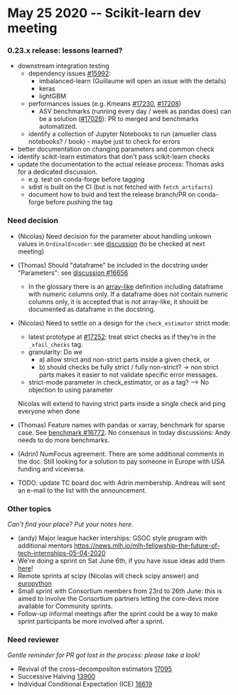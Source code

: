 # May 25 2020 -- Scikit-learn dev meeting

### 0.23.x release: lessons learned?

- downstream integration testing
  - dependency issues [#15992](https://github.com/scikit-learn/scikit-learn/issues/15992):
    - imbalanced-learn (Guillaume will open an issue with the details)
    - keras
    - lightGBM
  - performances issues (e.g. Kmeans [#17230](https://github.com/scikit-learn/scikit-learn/issues/17230),
    [#17208](https://github.com/scikit-learn/scikit-learn/issues/17208))
    - ASV benchmarks (running every day / week as pandas does) can be a solution
      ([#17026](https://github.com/scikit-learn/scikit-learn/pull/17026)): PR to merged and benchmarks automatized.
  - identify a collection of Jupyter Notebooks to run (amueller class notebooks? / book) - maybe just to check for errors
- better documentation on changing parameters and common check
- identify scikit-learn estimators that don't pass scikit-learn checks  
- update the documentation to the actual release process: Thomas asks for a dedicated discussion.
    - e.g. test on conda-forge before tagging
    - sdist is built on the CI (but is not fetched with `fetch_artifacts`)
    - document how to buid and test the release branch/PR on conda-forge before pushing the tag

### Need decision

- (Nicolas) Need decision for the parameter about handling unkown values in `OrdinalEncoder`:
  see [discussion](https://github.com/scikit-learn/scikit-learn/pull/16959#discussion_r422499148)
  (to be checked at next meeting)
- (Thomas) Should "dataframe" be included in the docstring under "Parameters":
  see [discussion #16656](https://github.com/scikit-learn/scikit-learn/pull/16656#issuecomment-629708463)
    - In the glossary there is an [array-like](https://scikit-learn.org/stable/glossary.html#term-array-like) definition
      including dataframe with numeric columns only. If a dataframe does not contain numeric columns only, it is accepted
      that is not array-like, it should be documented as dataframe in the docstring.
- (Nicolas) Need to settle on a design for the `check_estimator` strict mode:
    - latest prototype at [#17252](https://github.com/scikit-learn/scikit-learn/pull/17252):
      treat strict checks as if they're in the `_xfail_checks` tag.
    - granularity: Do we
      - a) allow strict and non-strict parts inside a given check, or
      - b) should checks be fully strict / fully non-strict? -> non strict parts makes it easier to not validate specific
        error messages.
    - strict-mode parameter in check_estimator, or as a tag? --> No objection to using parameter
        
    Nicolas will extend to having strict parts inside a single check and ping everyone when done
- (Thomas) Feature names with pandas or xarray, benchmark for sparse case.
  See [benchmark #16772](https://github.com/scikit-learn/scikit-learn/pull/16772#issuecomment-615423097).
  No consensus in today discussions: Andy needs to do more benchmarks.
- (Adrin) NumFocus agreement. There are some additional comments in the doc. Still looking for a solution to pay someone
  in Europe with USA funding and viceversa. 
- TODO: update TC board doc with Adrin membership. Andreas will sent an e-mail to the list with the announcement.

### Other topics
*Can't find your place? Put your notes here.*
- (andy) Major league hacker interships: GSOC style program with additional mentors
  https://news.mlh.io/mlh-fellowship-the-future-of-tech-internships-05-04-2020
- We're doing a sprint on Sat June 6th, if you have issue ideas add them
  [here](https://github.com/data-umbrella/2020-sklearn-sprint/projects/1)!
- Remote sprints at scipy (Nicolas will check scipy answer) and
  [europython](https://wiki.python.org/moin/EuroPython2020/Sprints)
- Small sprint with Consortium members from 23rd to 26th June: this is aimed to involve the Consortium partners letting
  the core-devs more available for Community sprints. 
- Follow-up informal meetings after the sprint could be a way to make sprint participants be more involved after a sprint.

### Need reviewer
*Gentle reminder for PR got lost in the process: please take a look!*

- Revival of the cross-decompositon estimators [17095](https://github.com/scikit-learn/scikit-learn/pull/17095)
- Successive Halving [13900](https://github.com/scikit-learn/scikit-learn/pull/13900)
- Individual Conditional Expectation (ICE) [16619](https://github.com/scikit-learn/scikit-learn/pull/16619/)
